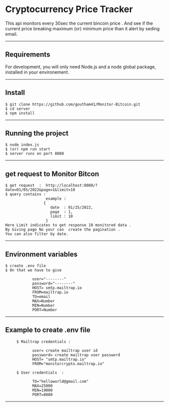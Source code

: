 # Cryptocurrency Price Tracker

This api monitors every 30sec the current bincoin price .
And see if the current price breaking maximum (or) minimum price than it alert by seding email.

---
## Requirements

For development, you will only need Node.js and a node global package, installed in your environement.

---
## Install

    $ git clone https://github.com/goutham41/Monitor-Bitcoin.git
    $ cd server
    $ npm install
    
---
## Running the project

    $ node index.js 
    $ (or) npm run start 
    $ server runs on port 8080
 
---
## get request to Monitor Bitcon

    $ get request  :  http://localhost:8080/?date=01/05/2022&page=1&limit=10
    $ query contains : 
                      example : 
                     {
                        date  : 01/25/2022,
                        page  : 1,
                        limit : 10
                      }
    Here Limit indicates to get response 10 monitored data .
    By Giving page No your can  create the pagination .
    You can also filter by date.
 
---
## Environment variables 
    
    $ create .env file 
    $ On that we have to give 
  
                user="--------"
                password="--------"
                HOST= smtp.mailtrap.io
                FROM=mailtrap.io
                TO=email
                MAX=Number
                MIN=Number
                PORT=Number
                
 ---
 ## Example to create .env file
 
         $ Mailtrap credentials : 
           
                user= create mailtrap user id
                password= create mailtrap user password
                HOST= "smtp.mailtrap.io"
                FROM="monitorcrypto.mailtrap.io"
                
         $ User credentials  :
      
                TO="helloworld@gmail.com"
                MAX=25000
                MIN=19000
                PORT=8080 

---

    
    
    
